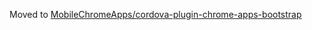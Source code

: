 Moved to [MobileChromeApps/cordova-plugin-chrome-apps-bootstrap](https://github.com/MobileChromeApps/cordova-plugin-chrome-apps-bootstrap)